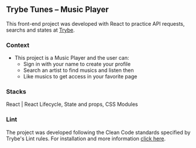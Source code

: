 ## Trybe Tunes – Music Player

This front-end project was developed with React to practice API requests, searchs and states at [Trybe](https://www.betrybe.com/?utm_source=trybe.com.br).

### Context

- This project is a Music Player and the user can:
	- Sign in with your name to create your profile
	- Search an artist to find musics and listen then
	- Like musics to get access in your favorite page

### Stacks

React | React Lifecycle, State and props, CSS Modules

### Lint
The project was developed following the Clean Code standards specified by Trybe's Lint rules.
For installation and more information [click here](https://github.com/betrybe/eslint-config-trybe).